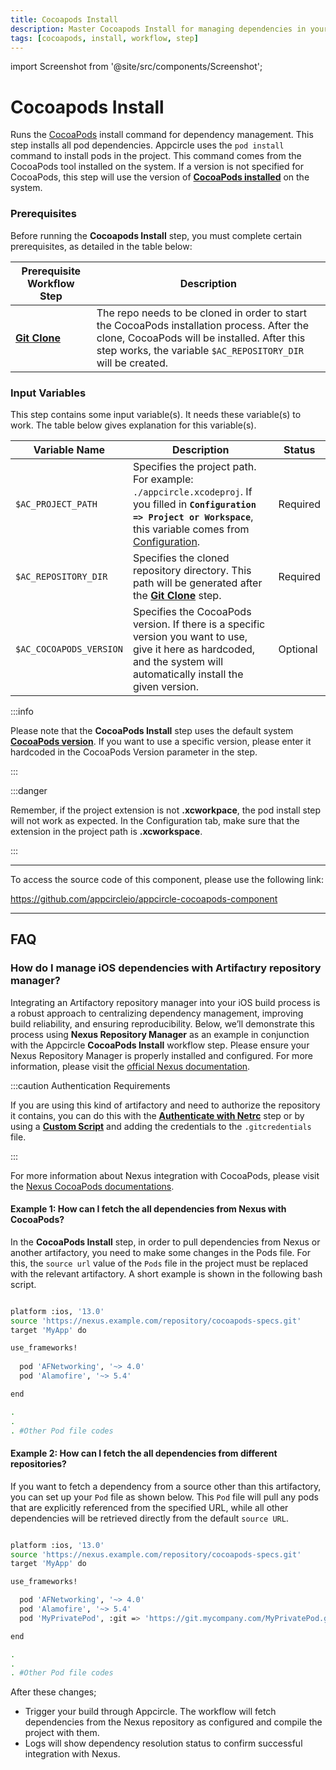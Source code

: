 ```yaml
---
title: Cocoapods Install
description: Master Cocoapods Install for managing dependencies in your project. Learn how to use the 'pod install' command effectively.
tags: [cocoapods, install, workflow, step]
---
```


import Screenshot from '@site/src/components/Screenshot';

# Cocoapods Install

Runs the [CocoaPods](https://cocoapods.org) install command for dependency management. This step installs all pod dependencies. Appcircle uses the `pod install` command to install pods in the project. This command comes from the CocoaPods tool installed on the system. If a version is not specified for CocoaPods, this step will use the version of [**CocoaPods installed**](/infrastructure/ios-build-infrastructure#ios-build-agent-stacks) on the system.

### Prerequisites

Before running the **Cocoapods Install** step, you must complete certain prerequisites, as detailed in the table below:

| Prerequisite Workflow Step                                                        | Description                                                                                                                                                                                              |
| --------------------------------------------------------------------------------- | -------------------------------------------------------------------------------------------------------------------------------------------------------------------------------------------------------- |
| [**Git Clone**](/workflows/common-workflow-steps/git-clone) | The repo needs to be cloned in order to start the CocoaPods installation process. After the clone, CocoaPods will be installed. After this step works, the variable `$AC_REPOSITORY_DIR` will be created. |

<Screenshot url='https://cdn.appcircle.io/docs/assets/BE2588-pod_order.png' />

### Input Variables

This step contains some input variable(s). It needs these variable(s) to work. The table below gives explanation for this variable(s).

<Screenshot url='https://cdn.appcircle.io/docs/assets/BE2588-pod_version.png' />

| Variable Name           | Description                                                                                                                                                                                                                                                     | Status   |
| ----------------------- | --------------------------------------------------------------------------------------------------------------------------------------------------------------------------------------------------------------------------------------------------------------- | -------- |
| `$AC_PROJECT_PATH`      | Specifies the project path. For example: `./appcircle.xcodeproj`. If you filled in **`Configuration => Project or Workspace`**, this variable comes from [Configuration](/build/build-process-management/build-profile-configuration). | Required |
| `$AC_REPOSITORY_DIR`    | Specifies the cloned repository directory. This path will be generated after the [**Git Clone**](/workflows/common-workflow-steps/git-clone) step.                                                                                         | Required |
| `$AC_COCOAPODS_VERSION` | Specifies the CocoaPods version. If there is a specific version you want to use, give it here as hardcoded, and the system will automatically install the given version.                                                                                        | Optional |

:::info

Please note that the **CocoaPods Install** step uses the default system [**CocoaPods version**](/infrastructure/ios-build-infrastructure#ios-build-agent-stacks). If you want to use a specific version, please enter it hardcoded in the CocoaPods Version parameter in the step.

:::

:::danger

Remember, if the project extension is not **.xcworkpace**, the pod install step will not work as expected. In the Configuration tab, make sure that the extension in the project path is **.xcworkspace**.

:::

---

To access the source code of this component, please use the following link:

https://github.com/appcircleio/appcircle-cocoapods-component

---

## FAQ

### How do I manage iOS dependencies with Artifactıry repository manager?

Integrating an Artifactory repository manager into your iOS build process is a robust approach to centralizing dependency management, improving build reliability, and ensuring reproducibility. Below, we’ll demonstrate this process using **Nexus Repository Manager** as an example in conjunction with the Appcircle **CocoaPods Install** workflow step. Please ensure your Nexus Repository Manager is properly installed and configured. For more information, please visit the [official Nexus documentation](https://help.sonatype.com/repomanager3).

:::caution Authentication Requirements

If you are using this kind of artifactory and need to authorize the repository it contains, you can do this with the [**Authenticate with Netrc**](/workflows/common-workflow-steps/authenticate-with-netrc) step or by using a [**Custom Script**](/workflows/common-workflow-steps/custom-script) and adding the credentials to the `.gitcredentials` file.

:::

For more information about Nexus integration with CocoaPods, please visit the [Nexus CocoaPods documentations](https://help.sonatype.com/en/cocoapods-repositories.html).

#### Example 1: How can I fetch the all dependencies from Nexus with CocoaPods?

In the **CocoaPods Install** step, in order to pull dependencies from Nexus or another artifactory, you need to make some changes in the Pods file. For this, the `source url` value of the `Pods` file in the project must be replaced with the relevant artifactory. A short example is shown in the following bash script.

```bash

platform :ios, '13.0'
source 'https://nexus.example.com/repository/cocoapods-specs.git'
target 'MyApp' do

use_frameworks!
  
  pod 'AFNetworking', '~> 4.0'
  pod 'Alamofire', '~> 5.4'

end

.
.
. #Other Pod file codes

```

#### Example 2: How can I fetch the all dependencies from different repositories?

If you want to fetch a dependency from a source other than this artifactory, you can set up your `Pod` file as shown below. This `Pod` file will pull any pods that are explicitly referenced from the specified URL, while all other dependencies will be retrieved directly from the default `source URL`.

```bash

platform :ios, '13.0'
source 'https://nexus.example.com/repository/cocoapods-specs.git'
target 'MyApp' do

use_frameworks!

  pod 'AFNetworking', '~> 4.0'
  pod 'Alamofire', '~> 5.4'
  pod 'MyPrivatePod', :git => 'https://git.mycompany.com/MyPrivatePod.git', :branch => 'main'

end

.
.
. #Other Pod file codes

```

After these changes;

- Trigger your build through Appcircle. The workflow will fetch dependencies from the Nexus repository as configured and compile the project with them.
- Logs will show dependency resolution status to confirm successful integration with Nexus.